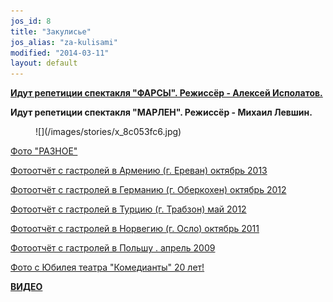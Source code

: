 ```yaml
---
jos_id: 8
title: "Закулисье"
jos_alias: "za-kulisami"
modified: "2014-03-11"
layout: default
---
```


[**Идут репетиции спектакля "ФАРСЫ". Режиссёр - Алексей Исполатов.**](138-lohanq.html)

**Идут репетиции спектакля "МАРЛЕН". Режиссёр - Михаил Левшин.**

<figure>
![](/images/stories/x_8c053fc6.jpg)
</figure>

[Фото "РАЗНОЕ"](117-foto-raznoe.html)

[Фотоотчёт с гастролей в Армению (г. Ереван) октябрь 2013](288-gastroli-erevan.html)<a href="240-foto-iz-germanii-mymy.html"></a>

[Фотоотчёт с гастролей в Германию (г. Оберкохен) октябрь 2012](240-foto-iz-germanii-mymy.html)

[Фотоотчёт с гастролей в Турцию (г. Трабзон) май 2012](208-foto-iz-trabzona-mymy.html)

[Фотоотчёт с гастролей в Норвегию (г. Осло) октябрь 2011](152-oslo-viezd.html)

[Фотоотчёт с гастролей в Польшу . апрель 2009](118-foto-polsha.html)

[Фото с Юбилея театра "Комедианты" 20 лет!](95-2011-06-23-09-15-19.html)

[**ВИДЕО**](210-video.html)

